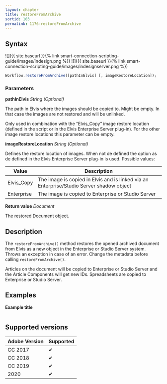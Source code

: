 ```yaml
---
layout: chapter
title: restoreFromArchive
sortid: 103
permalink: 1176-restoreFromArchive
---
```

## Syntax

![]({{ site.baseurl }}{% link smart-connection-scripting-guide/images/indesign.png %}) ![]({{ site.baseurl }}{% link smart-connection-scripting-guide/images/indesignserver.png %})
```javascript
Workflow.restoreFromArchive([pathInElvis] [, imageRestoreLocation]);
```

### Parameters

**pathInElvis** *String (Optional)*

The path in Elvis where the images should be copied to. Might be empty. In that case the images are not restored and will be unlinked.

Only used in combination with the “Elvis_Copy” image restore location (defined in the script or in the Elvis Enterprise Server plug-in). For the other image restore locations this parameter can be empty.

**imageRestoreLocation** *String (Optional)*

Defines the restore location of images. When not de defined the option as de defined in the Elvis Enterprise Server plug-in is used. Possible values:

| Value      | Description                                                                |
|------------|----------------------------------------------------------------------------|
| Elvis_Copy | The image is copied in Elvis and is linked via an Enterprise/Studio Server shadow object |
| Enterprise | The image is copied to Enterprise or Studio Server                         |

**Return value** *Document*

The restored Document object.

## Description

The `restoreFromArchive()` method restores the opened archived document from Elvis as a new object in the Enterprise or Studio Server system. Throws an exception in case of an error. Change the metadata before calling `restoreFromArchive()`.

Articles on the document will be copied to Enterprise  or Studio Server and the Article Components will get new IDs. Spreadsheets are copied to Enterprise or Studio Server.

## Examples

**Example title**

```javascript

```

## Supported versions

| Adobe Version | Supported |
|---------------|-----------|
| CC 2017       | ✔         |
| CC 2018       | ✔         |
| CC 2019       | ✔         |
| 2020          | ✔         |